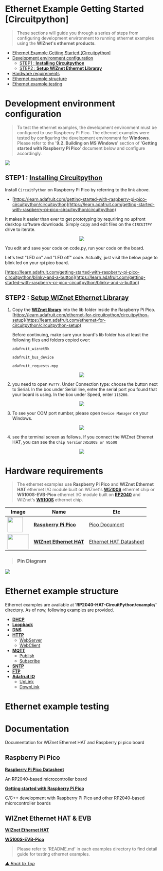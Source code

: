 


<a name="Ethernet_Example_Getting_Started"></a>

Ethernet Example Getting Started [Circuitpython]
===========================


> These sections will guide you through a series of steps from configuring development environment to running ethernet examples using the **WIZnet's ethernet products**.

- [Ethernet Example Getting Started [Circuitpython]](#ethernet-example-getting-started-circuitpython)
- [Development environment configuration](#development-environment-configuration)
  - [STEP1 : **Installing Circuitpython**](#step1--installing-circuitpython)
  - [STEP2 : **Setup WIZnet Ethernet Libraray**](#step2--setup-wiznet-ethernet-libraray)
- [Hardware requirements](#hardware-requirements)
- [Ethernet example structure](#ethernet-example-structure)
- [Ethernet example testing](#ethernet-example-testing)





<a name="development_environment_configuration"></a>

# Development environment configuration

> To test the ethernet examples, the development environment must be configured to use Raspberry Pi Pico. The ethernet examples were tested by configuring the development environment for **Windows**. Please refer to the '**9.2. Building on MS Windows**' section of '**Getting started with Raspberry Pi Pico**' document below and configure accordingly.

![][link-CircuitPython]

## STEP1 : [**Installing Circuitpython**][link-Installing Circuitpython]

Install `CircuitPython` on Raspberry Pi Pico by referring to the link above.

 - [https://learn.adafruit.com/getting-started-with-raspberry-pi-pico-circuitpython/circuitpython](https://learn.adafruit.com/getting-started-with-raspberry-pi-pico-circuitpython/circuitpython)

It makes it easier than ever to get prototyping by requriring no upfront desktop software downloads. Simply copy and edit files on the `CIRCUITPY` drive to iterate.


<p align="center"> <image src= "./img/START/Library000.png"></p>

You edit and save your code on code.py, run your code on the board.

Let's test "LED on" and "LED off" code. Actually, just visit the below page to blink led on your rpi pico board.

[https://learn.adafruit.com/getting-started-with-raspberry-pi-pico-circuitpython/blinky-and-a-button](https://learn.adafruit.com/getting-started-with-raspberry-pi-pico-circuitpython/blinky-and-a-button)


## STEP2 : [**Setup WIZnet Ethernet Libraray**][link-Setup WIZnet Libraray]

1. Copy the [**WIZnet library**][link-library] into the lib folder inside the Raspberry Pi Pico.
   [https://learn.adafruit.com/ethernet-for-circuitpython/circuitpython-setup](https://learn.adafruit.com/ethernet-for-circuitpython/circuitpython-setup)
   
   Before continuing, make sure your board's lib folder has at least the following files and folders copied over:
   
   `adafruit_wiznet5k`
   
   `adafruit_bus_device`
   
   `adafruit_requests.mpy`

<p align="center"> <image src= "./img/START/Library001.png"></p>

2. you need to open `PuTTY`. Under Connection type: choose the button next to Serial.
   In the box under Serial line, enter the serial port you found that your board is using. In the box under Speed, enter `115200`. 

<p align="center"> <image src= "./img/START/Library004.png"></p>

3. To see your COM port number, please open `Device Manager` on your Windows.
<p align="center"> <image src= "./img/START/Library005.png"></p>

4. see the terminal screen as follows. If you connect the WIZnet Ethernet HAT, you can see the `Chip Version:W5100S or W5500`
<p align="center"> <image src= "./img/START/Library006.png"></p>

<a name="hardware_requirements"></a>

# Hardware requirements

> The ethernet examples use **Raspberry Pi Pico** and **WIZnet Ethernet HAT** ethernet I/O module built on WIZnet's [**W5100S**][link-w5100s] ethernet chip or **W5100S-EVB-Pico** ethernet I/O module built on [**RP2040**][link-rp2040] and WIZnet's [**W5100S**][link-w5100s] ethernet chip.

| Image| Name| Etc |
|-|-|-|
|<image src= "./img/START/raspberrypi_pico.PNG" width="50px" height="50px">|[**Raspberry Pi Pico**][link-raspberry_pi_pico]|[Pico Document](https://www.raspberrypi.org/documentation/microcontrollers/raspberry-pi-pico.html)|
 |<image src= "./img/START/EthernetHAT.png" width="70px" height="50px">|[**WIZnet Ethernet HAT**][link-wiznet_ethernet_hat]|[Ethernet HAT Datasheet](https://docs.wiznet.io/Product/Open-Source-Hardware/wiznet_ethernet_hat)|

> ### Pin Diagram


![][link-PICO_Shield]
  
  
<a name="ethernet_example_structure"></a>

# Ethernet example structure

Ethernet examples are available at '**RP2040-HAT-CircuitPython/example/**' directory. As of now, following examples are provided.

- [**DHCP**][link-DHCP]
- [**Loopback**][link-loopback]
- [**DNS**][link-DNS]
- [**HTTP**][link-HTTP]
  - [WebServer][link-WebServer]
  - [WebClient][link-WebClient]
- [**MQTT**][link-MQTT]
  - [Publish][link-MQTT_Pub]
  - [Subscribe][link-MQTT_Sub]
- [**SNTP**][link-SNTP]
- [**FTP**][link-FTP]
- [**Adafruit IO**][link-adafruit_io]
  - [UpLink][link-uplink]
  - [DownLink][link-downlink]


<a name="Ethernet_example_testing"></a>

# Ethernet example testing


# Documentation

Documentation for WIZnet Ethernet HAT and Raspberry pi pico board
## Raspberry Pi Pico
 [**Raspberry Pi Pico Datasheet**](https://datasheets.raspberrypi.org/pico/pico-datasheet.pdf)

  An RP2040-based microcontroller board
 
 [**Getting started with Raspberry Pi Pico**](https://www.raspberrypi.org/documentation/microcontrollers/raspberry-pi-pico.html)
 
 C/C++ development with Raspberry Pi Pico and other RP2040-based microcontroller boards

## WIZnet Ethernet HAT & EVB
 [**WIZnet Ethernet HAT**](https://docs.wiznet.io/Product/Open-Source-Hardware/wiznet_ethernet_hat)

 [**W5100S-EVB-Pico**](https://docs.wiznet.io/Product/iEthernet/W5100S/w5100s-evb-pico)

> Please refer to 'README.md' in each examples directory to find detail guide for testing ethernet examples.





<!--

Link

-->

[link-CircuitPython]:https://github.com/Wiznet/RP2040-HAT-CircuitPython/blob/main/images/START/Circuitpython.png
[link-PICO]:https://github.com/Wiznet/RP2040-HAT-CircuitPython/blob/main/images/START/PICO.jpg
[link-raspberrypi_pico]:https://github.com/Wiznet/RP2040-HAT-CircuitPython/blob/main/images/START/raspberrypi_pico.png
[link-HAT]:https://github.com/Wiznet/RP2040-HAT-CircuitPython/blob/main/images/START/HAT.png"



[link-Installing Circuitpython]:https://learn.adafruit.com/getting-started-with-raspberry-pi-pico-circuitpython/circuitpython
[link-Setup WIZnet Libraray]:https://learn.adafruit.com/ethernet-for-circuitpython/circuitpython-setup



[link-w5100s]: https://docs.wiznet.io/Product/iEthernet/W5100S/overview
[link-rp2040]: https://www.raspberrypi.org/products/rp2040/
[link-PICO_Shield]:https://github.com/Wiznet/RP2040-HAT-CircuitPython/blob/main/images/START/PICO_Shield.jpg


[link-raspberry_pi_pico]: https://www.raspberrypi.org/products/raspberry-pi-pico
[link-wiznet_ethernet_hat]: https://docs.wiznet.io/Product/Open-Source-Hardware/wiznet_ethernet_hat

[link-library]:https://github.com/Wiznet/RP2040-HAT-CircuitPython/tree/main/lib



[link-DHCP]: https://github.com/Wiznet/RP2040-HAT-CircuitPython/tree/main/examples/DHCP
[link-Network]: https://github.com/Wiznet/RP2040-HAT-CircuitPython/tree/main/examples/Network
[link-loopback]:  https://github.com/Wiznet/RP2040-HAT-CircuitPython/tree/main/examples/Loopback
[link-DNS]:  https://github.com/Wiznet/RP2040-HAT-CircuitPython/tree/main/examples/DNS
[link-WebServer]: https://github.com/Wiznet/RP2040-HAT-CircuitPython/tree/main/examples/HTTP/Webserver
[link-HTTP]: https://github.com/Wiznet/RP2040-HAT-CircuitPython/tree/main/examples/HTTP
[link-WebClient]: https://github.com/Wiznet/RP2040-HAT-CircuitPython/tree/main/examples/HTTP/Webclient
[link-MQTT]: https://github.com/Wiznet/RP2040-HAT-CircuitPython/tree/main/examples/MQTT
[link-MQTT_Pub]: https://github.com/Wiznet/RP2040-HAT-CircuitPython/tree/main/examples/MQTT/Publish
[link-MQTT_Sub]: https://github.com/Wiznet/RP2040-HAT-CircuitPython/tree/main/examples/MQTT/Subscribe
[link-SNTP]:  https://github.com/Wiznet/RP2040-HAT-CircuitPython/tree/main/examples/SNTP
[link-FTP]: https://github.com/Wiznet/RP2040-HAT-CircuitPython/tree/main/examples/FTP_Client
[link-adafruit_io]: https://github.com/Wiznet/RP2040-HAT-CircuitPython/tree/main/examples/Adafruit_IO
[link-uplink]: https://github.com/Wiznet/RP2040-HAT-CircuitPython/tree/main/examples/Adafruit_IO/UpLink
[link-downlink]: https://github.com/Wiznet/RP2040-HAT-CircuitPython/tree/main/examples/Adafruit_IO/DownLink




_[▲ Back to Top](#Ethernet_Example_Getting_Started)_ 
